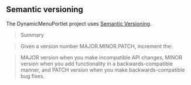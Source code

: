 

## Semantic versioning

The DynamicMenuPortlet project uses [Semantic Versioning](http://semver.org/).

> Summary

> Given a version number MAJOR.MINOR.PATCH, increment the:

> MAJOR version when you make incompatible API changes,
> MINOR version when you add functionality in a backwards-compatible manner, and
> PATCH version when you make backwards-compatible bug fixes.
